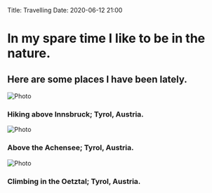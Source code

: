 Title: Travelling
Date: 2020-06-12 21:00

# In my spare time I like to be in the nature.
## Here are some places I have been lately.


![Photo]({attach}/images/IMG_20191110_170235_crop.jpg)
### Hiking above Innsbruck; Tyrol, Austria.

![Photo]({attach}/images/IMG_20170908_182103_edited_1.jpg)
### Above the Achensee; Tyrol, Austria.

![Photo]({attach}/images/IMG_20180926_185843_edited_1.jpg)
### Climbing in the Oetztal; Tyrol, Austria.

